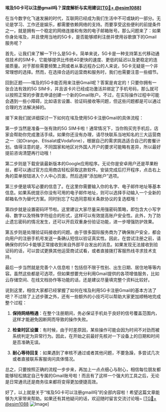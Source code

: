**埃及5G卡可以注册gmail吗？深度解析与实用建议[[TG💪+ @esim1088](https://t.me/s/esim1088)]**

在当今数字化飞速发展的时代，互联网已经成为我们生活中不可或缺的一部分。无论是学习、工作还是娱乐，都需要依赖网络的支持。而要享受这些便利的前提条件之一，就是拥有一个稳定的网络连接和有效的电子邮箱账号。那么问题来了：如果你身处埃及，并且使用当地的5G卡，是否能够顺利注册并使用谷歌旗下的Gmail服务呢？

首先，让我们来了解一下什么是5G卡。简单来说，5G卡是一种支持第五代移动通信技术的SIM卡，它能够提供比传统4G更快的速度、更低的延迟以及更稳定的连接质量。对于那些需要频繁上网或者从事远程办公的人来说，5G卡无疑是一个非常理想的选择。然而，在选择合适的运营商和服务时，我们也需要注意一些细节。

回到正题——埃及的5G卡能否用来注册Gmail呢？答案是肯定的！只要你拥有一张合法有效的5G SIM卡，并且该卡片已经成功激活并绑定了手机号码，那么就可以按照正常的步骤去申请创建一个新的Gmail账户。不过，在实际操作过程中可能会遇到一些小障碍，比如语言设置、验证码接收等问题，但这些问题都是可以通过合理的方法解决掉的。

接下来我们就详细探讨一下如何在埃及使用5G卡注册Gmail的具体流程：

第一步当然是准备一张有效的5G SIM卡啦！通常情况下，当你购买完手机后，店家会帮助你完成激活手续。如果你还没有办理，请尽快联系当地知名的三大运营商之一（如Orange、Etisalat或Vodafone），根据自己的需求挑选适合自己的套餐计划。值得注意的是，不同国家和地区对外国人开户的要求可能略有差异，所以最好提前咨询清楚再行动哦！

第二步则是下载安装最新版本的Google应用程序。无论你是安卓用户还是苹果粉丝，都可以通过官方应用商店轻松获取这款软件。安装完成后打开程序，点击右上角的菜单按钮进入个人中心页面，然后选择“添加帐户”选项。

第三步便是填写必要的信息了。在这里你需要输入你的名字、电子邮件地址等基本信息。如果系统提示你没有可用的电子邮件地址，则可以选择手动输入一个全新的邮箱名作为替代方案。同时别忘了勾选同意相关条款协议的复选框哦！

第四步就是设置密码环节啦。这里建议大家尽量采用强密码策略，即包含大小写字母、数字以及特殊字符组合的形式，这样可以有效提高账户安全性。此外，为了防止遗忘密码的情况发生，还可以开启双重身份验证功能，进一步增强防护效果。

第五步则是处理验证码接收的问题。由于很多国际服务商为了确保账户安全，都会向用户的注册手机号发送一条确认短信以验证真实性。因此，在尝试注册之前，请确保你的5G卡能够正常接收到来自外部平台发出的消息。如果发现无法接收到验证码的话，可以尝试更换其他运营商试试看，或者直接拨打客服热线寻求技术支持。

最后一步当然就是完善个人信息啦！包括但不限于性别、出生日期、居住地等等内容。虽然这些都是可选项，但如果想要充分利用Gmail提供的各项增值服务，比如云存储空间、在线文档协作等功能的话，还是建议尽量填完整个资料比较好。

说到这里，相信大家都已经掌握了如何在埃及利用5G卡注册Gmail的基本方法了吧？不过除了上述步骤之外，还有一些额外的小技巧可以帮助大家更加顺畅地完成整个过程：

1. **保持网络畅通**：在整个注册期间，务必保证手机处于良好的信号覆盖范围内，这样才能避免因断网而导致的操作失败。
   
2. **检查时区设置**：有时候，由于时差原因，某些操作可能会因为时间不对劲而被系统判定为异常行为。因此，在开始之前最好先核对一下设备上的日期和时间是否准确无误。
   
3. **耐心等待回复**：如果遇到了审核不通过或者其他问题，不要急躁，多尝试几次或者直接联系客服询问具体情况。

总之，只要按照正确的流程一步步来，再加上一点点细心与耐心，相信每位朋友都能够轻松搞定自己专属的Gmail账号啦！而且有了这样一个强大的工具之后，无论是日常通讯还是商务往来都将变得更加便捷高效。

好了，以上就是关于“埃及5G卡可以注册gmail吗”的全部内容啦！希望这篇文章能够为大家带来帮助。如果还有其他疑问的话，欢迎随时留言交流讨论哦~ [[TG💪+ @esim1088](https://t.me/s/esim1088) ![Image](https://i.postimg.cc/4NQfJmqS/Snipaste-2025-05-13-00-14-12.png)]